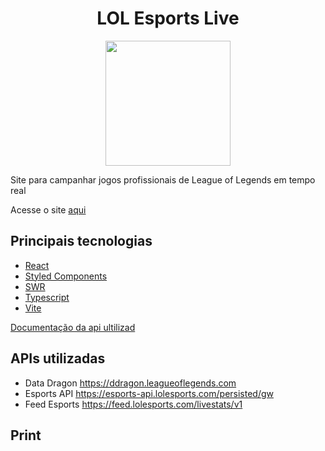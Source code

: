 <div align="center" style="display: flex; flex-direction: column; align-items: center;">
  <h1 align="center">LOL Esports Live</h1>
  <img src="http://ddragon.leagueoflegends.com/cdn/12.13.1/img/profileicon/5376.png"" width="200" height="200" />
</div>


Site para campanhar jogos profissionais de League of Legends em tempo real

Acesse o site [aqui](https://lol-esports.vercel.app)

## Principais tecnologias
- [React](https://react.dev)
- [Styled Components](https://styled-components.com)
- [SWR](https://swr.vercel.app/pt-BR)
- [Typescript](https://www.typescriptlang.org)
- [Vite](https://vitejs.dev)

[Documentação da api ultilizad](https://github.com/vickz84259/lolesports-api-docs)
## APIs utilizadas
- Data Dragon https://ddragon.leagueoflegends.com
- Esports API  https://esports-api.lolesports.com/persisted/gw
- Feed Esports https://feed.lolesports.com/livestats/v1

## Print
